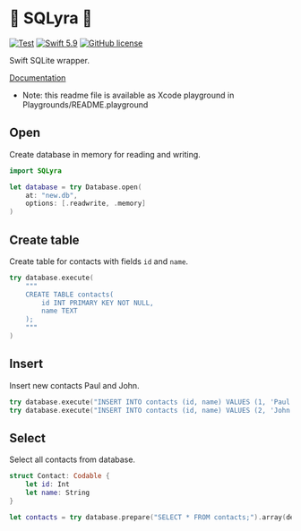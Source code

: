 # 🌌 SQLyra 🎼

[![Test](https://github.com/Alexander-Ignition/SQLyra/actions/workflows/test.yml/badge.svg)](https://github.com/Alexander-Ignition/SQLyra/actions/workflows/test.yml)
[![Swift 5.9](https://img.shields.io/badge/swift-5.9-brightgreen.svg?style=flat)](https://developer.apple.com/swift)
[![GitHub license](https://img.shields.io/badge/license-MIT-lightgrey.svg)](https://github.com/Alexander-Ignition/SQLyra/blob/master/LICENSE)

Swift SQLite wrapper.

[Documentation](https://alexander-ignition.github.io/SQLyra/documentation/sqlyra/)

- Note: this readme file is available as Xcode playground in Playgrounds/README.playground

## Open

Create database in memory for reading and writing.
```swift
import SQLyra

let database = try Database.open(
    at: "new.db",
    options: [.readwrite, .memory]
)
```
## Create table

Create table for contacts with fields `id` and `name`.
```swift
try database.execute(
    """
    CREATE TABLE contacts(
        id INT PRIMARY KEY NOT NULL,
        name TEXT
    );
    """
)
```
## Insert

Insert new contacts Paul and John.
```swift
try database.execute("INSERT INTO contacts (id, name) VALUES (1, 'Paul');")
try database.execute("INSERT INTO contacts (id, name) VALUES (2, 'John');")
```
## Select

Select all contacts from database.
```swift
struct Contact: Codable {
    let id: Int
    let name: String
}

let contacts = try database.prepare("SELECT * FROM contacts;").array(decoding: Contact.self)
```
